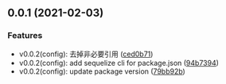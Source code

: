 ## 0.0.1 (2021-02-03)


### Features

* v0.0.2(config): 去掉非必要引用 ([ced0b71](https://github.com/Lxsbw/db-base-sequelize/commit/ced0b71a10c07a8ad404097864e4a76125787e0c))
* v0.0.2(config): add sequelize cli for package.json ([94b7394](https://github.com/Lxsbw/db-base-sequelize/commit/94b73948eb7c275461f9389804509a47ebdb82f9))
* v0.0.2(config): update package version ([79bb92b](https://github.com/Lxsbw/db-base-sequelize/commit/79bb92bc571adcebbdcf5d9fd4b09644a76e5a9a))



